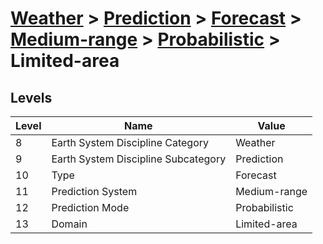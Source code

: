 # [Weather](../../../../..) > [Prediction](../../../..) > [Forecast](../../..) > [Medium-range](../..) > [Probabilistic](..) > Limited-area

## Levels

| Level | Name | Value |
|-----|-----|-----|
| 8 | Earth System Discipline Category | Weather |
| 9 | Earth System Discipline Subcategory | Prediction |
| 10 | Type | Forecast |
| 11 | Prediction System | Medium-range |
| 12 | Prediction Mode | Probabilistic |
| 13 | Domain | Limited-area |
